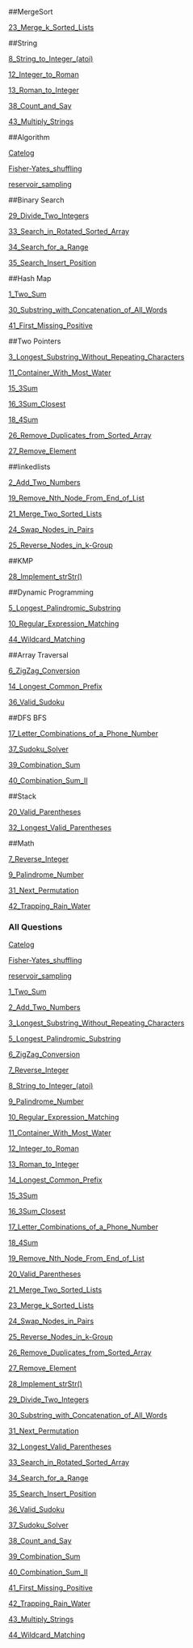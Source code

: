 ##MergeSort

[23_Merge_k_Sorted_Lists](https://github.com/kevinlela/Notes/tree/master/Algorithm/MergeSort/23_Merge_k_Sorted_Lists.md)

##String

[8_String_to_Integer_(atoi)](https://github.com/kevinlela/Notes/tree/master/Algorithm/String/8_String_to_Integer_(atoi).md)

[12_Integer_to_Roman](https://github.com/kevinlela/Notes/tree/master/Algorithm/String/12_Integer_to_Roman.md)

[13_Roman_to_Integer](https://github.com/kevinlela/Notes/tree/master/Algorithm/String/13_Roman_to_Integer.md)

[38_Count_and_Say](https://github.com/kevinlela/Notes/tree/master/Algorithm/String/38_Count_and_Say.md)

[43_Multiply_Strings](https://github.com/kevinlela/Notes/tree/master/Algorithm/String/43_Multiply_Strings.md)

##Algorithm

[Catelog](https://github.com/kevinlela/Notes/tree/master/Algorithm/Algorithm/Catelog.md)

[Fisher-Yates_shuffling](https://github.com/kevinlela/Notes/tree/master/Algorithm/Algorithm/Fisher-Yates_shuffling.md)

[reservoir_sampling](https://github.com/kevinlela/Notes/tree/master/Algorithm/Algorithm/reservoir_sampling.md)

##Binary Search

[29_Divide_Two_Integers](https://github.com/kevinlela/Notes/tree/master/Algorithm/Binary_Search/29_Divide_Two_Integers.md)

[33_Search_in_Rotated_Sorted_Array](https://github.com/kevinlela/Notes/tree/master/Algorithm/Binary_Search/33_Search_in_Rotated_Sorted_Array.md)

[34_Search_for_a_Range](https://github.com/kevinlela/Notes/tree/master/Algorithm/Binary_Search/34_Search_for_a_Range.md)

[35_Search_Insert_Position](https://github.com/kevinlela/Notes/tree/master/Algorithm/Binary_Search/35_Search_Insert_Position.md)

##Hash Map

[1_Two_Sum](https://github.com/kevinlela/Notes/tree/master/Algorithm/Hash_Map/1_Two_Sum.md)

[30_Substring_with_Concatenation_of_All_Words](https://github.com/kevinlela/Notes/tree/master/Algorithm/Hash_Map/30_Substring_with_Concatenation_of_All_Words.md)

[41_First_Missing_Positive](https://github.com/kevinlela/Notes/tree/master/Algorithm/Hash_Map/41_First_Missing_Positive.md)

##Two Pointers

[3_Longest_Substring_Without_Repeating_Characters](https://github.com/kevinlela/Notes/tree/master/Algorithm/Two_Pointers/3_Longest_Substring_Without_Repeating_Characters.md)

[11_Container_With_Most_Water](https://github.com/kevinlela/Notes/tree/master/Algorithm/Two_Pointers/11_Container_With_Most_Water.md)

[15_3Sum](https://github.com/kevinlela/Notes/tree/master/Algorithm/Two_Pointers/15_3Sum.md)

[16_3Sum_Closest](https://github.com/kevinlela/Notes/tree/master/Algorithm/Two_Pointers/16_3Sum_Closest.md)

[18_4Sum](https://github.com/kevinlela/Notes/tree/master/Algorithm/Two_Pointers/18_4Sum.md)

[26_Remove_Duplicates_from_Sorted_Array](https://github.com/kevinlela/Notes/tree/master/Algorithm/Two_Pointers/26_Remove_Duplicates_from_Sorted_Array.md)

[27_Remove_Element](https://github.com/kevinlela/Notes/tree/master/Algorithm/Two_Pointers/27_Remove_Element.md)

##linkedlists

[2_Add_Two_Numbers](https://github.com/kevinlela/Notes/tree/master/Algorithm/linkedlists/2_Add_Two_Numbers.md)

[19_Remove_Nth_Node_From_End_of_List](https://github.com/kevinlela/Notes/tree/master/Algorithm/linkedlists/19_Remove_Nth_Node_From_End_of_List.md)

[21_Merge_Two_Sorted_Lists](https://github.com/kevinlela/Notes/tree/master/Algorithm/linkedlists/21_Merge_Two_Sorted_Lists.md)

[24_Swap_Nodes_in_Pairs](https://github.com/kevinlela/Notes/tree/master/Algorithm/linkedlists/24_Swap_Nodes_in_Pairs.md)

[25_Reverse_Nodes_in_k-Group](https://github.com/kevinlela/Notes/tree/master/Algorithm/linkedlists/25_Reverse_Nodes_in_k-Group.md)

##KMP

[28_Implement_strStr()](https://github.com/kevinlela/Notes/tree/master/Algorithm/KMP/28_Implement_strStr().md)

##Dynamic Programming

[5_Longest_Palindromic_Substring](https://github.com/kevinlela/Notes/tree/master/Algorithm/Dynamic_Programming/5_Longest_Palindromic_Substring.md)

[10_Regular_Expression_Matching](https://github.com/kevinlela/Notes/tree/master/Algorithm/Dynamic_Programming/10_Regular_Expression_Matching.md)

[44_Wildcard_Matching](https://github.com/kevinlela/Notes/tree/master/Algorithm/Dynamic_Programming/44_Wildcard_Matching.md)

##Array Traversal

[6_ZigZag_Conversion](https://github.com/kevinlela/Notes/tree/master/Algorithm/Array_Traversal/6_ZigZag_Conversion.md)

[14_Longest_Common_Prefix](https://github.com/kevinlela/Notes/tree/master/Algorithm/Array_Traversal/14_Longest_Common_Prefix.md)

[36_Valid_Sudoku](https://github.com/kevinlela/Notes/tree/master/Algorithm/Array_Traversal/36_Valid_Sudoku.md)

##DFS BFS

[17_Letter_Combinations_of_a_Phone_Number](https://github.com/kevinlela/Notes/tree/master/Algorithm/DFS_BFS/17_Letter_Combinations_of_a_Phone_Number.md)

[37_Sudoku_Solver](https://github.com/kevinlela/Notes/tree/master/Algorithm/DFS_BFS/37_Sudoku_Solver.md)

[39_Combination_Sum](https://github.com/kevinlela/Notes/tree/master/Algorithm/DFS_BFS/39_Combination_Sum.md)

[40_Combination_Sum_II](https://github.com/kevinlela/Notes/tree/master/Algorithm/DFS_BFS/40_Combination_Sum_II.md)

##Stack

[20_Valid_Parentheses](https://github.com/kevinlela/Notes/tree/master/Algorithm/Stack/20_Valid_Parentheses.md)

[32_Longest_Valid_Parentheses](https://github.com/kevinlela/Notes/tree/master/Algorithm/Stack/32_Longest_Valid_Parentheses.md)

##Math

[7_Reverse_Integer](https://github.com/kevinlela/Notes/tree/master/Algorithm/Math/7_Reverse_Integer.md)

[9_Palindrome_Number](https://github.com/kevinlela/Notes/tree/master/Algorithm/Math/9_Palindrome_Number.md)

[31_Next_Permutation](https://github.com/kevinlela/Notes/tree/master/Algorithm/Math/31_Next_Permutation.md)

[42_Trapping_Rain_Water](https://github.com/kevinlela/Notes/tree/master/Algorithm/Math/42_Trapping_Rain_Water.md)



### All Questions

[Catelog](Catelog.md)

[Fisher-Yates_shuffling](Fisher-Yates_shuffling.md)

[reservoir_sampling](reservoir_sampling.md)

[1_Two_Sum](1_Two_Sum.md)

[2_Add_Two_Numbers](2_Add_Two_Numbers.md)

[3_Longest_Substring_Without_Repeating_Characters](3_Longest_Substring_Without_Repeating_Characters.md)

[5_Longest_Palindromic_Substring](5_Longest_Palindromic_Substring.md)

[6_ZigZag_Conversion](6_ZigZag_Conversion.md)

[7_Reverse_Integer](7_Reverse_Integer.md)

[8_String_to_Integer_(atoi)](8_String_to_Integer_(atoi).md)

[9_Palindrome_Number](9_Palindrome_Number.md)

[10_Regular_Expression_Matching](10_Regular_Expression_Matching.md)

[11_Container_With_Most_Water](11_Container_With_Most_Water.md)

[12_Integer_to_Roman](12_Integer_to_Roman.md)

[13_Roman_to_Integer](13_Roman_to_Integer.md)

[14_Longest_Common_Prefix](14_Longest_Common_Prefix.md)

[15_3Sum](15_3Sum.md)

[16_3Sum_Closest](16_3Sum_Closest.md)

[17_Letter_Combinations_of_a_Phone_Number](17_Letter_Combinations_of_a_Phone_Number.md)

[18_4Sum](18_4Sum.md)

[19_Remove_Nth_Node_From_End_of_List](19_Remove_Nth_Node_From_End_of_List.md)

[20_Valid_Parentheses](20_Valid_Parentheses.md)

[21_Merge_Two_Sorted_Lists](21_Merge_Two_Sorted_Lists.md)

[23_Merge_k_Sorted_Lists](23_Merge_k_Sorted_Lists.md)

[24_Swap_Nodes_in_Pairs](24_Swap_Nodes_in_Pairs.md)

[25_Reverse_Nodes_in_k-Group](25_Reverse_Nodes_in_k-Group.md)

[26_Remove_Duplicates_from_Sorted_Array](26_Remove_Duplicates_from_Sorted_Array.md)

[27_Remove_Element](27_Remove_Element.md)

[28_Implement_strStr()](28_Implement_strStr().md)

[29_Divide_Two_Integers](29_Divide_Two_Integers.md)

[30_Substring_with_Concatenation_of_All_Words](30_Substring_with_Concatenation_of_All_Words.md)

[31_Next_Permutation](31_Next_Permutation.md)

[32_Longest_Valid_Parentheses](32_Longest_Valid_Parentheses.md)

[33_Search_in_Rotated_Sorted_Array](33_Search_in_Rotated_Sorted_Array.md)

[34_Search_for_a_Range](34_Search_for_a_Range.md)

[35_Search_Insert_Position](35_Search_Insert_Position.md)

[36_Valid_Sudoku](36_Valid_Sudoku.md)

[37_Sudoku_Solver](37_Sudoku_Solver.md)

[38_Count_and_Say](38_Count_and_Say.md)

[39_Combination_Sum](39_Combination_Sum.md)

[40_Combination_Sum_II](40_Combination_Sum_II.md)

[41_First_Missing_Positive](41_First_Missing_Positive.md)

[42_Trapping_Rain_Water](42_Trapping_Rain_Water.md)

[43_Multiply_Strings](43_Multiply_Strings.md)

[44_Wildcard_Matching](44_Wildcard_Matching.md)


